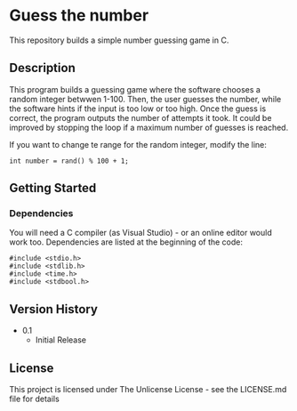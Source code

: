 # Guess the number

This repository builds a simple number guessing game in C.

## Description

This program builds a guessing game where the software chooses a random integer betwwen 1-100. Then, the user guesses the number, while the software hints if the input is too low or too high. Once the guess is correct, the program outputs the number of attempts it took. It could be improved by stopping the loop if a maximum number of guesses is reached.

If you want to change te range for the random integer, modify the line:

```
int number = rand() % 100 + 1;
```

## Getting Started

### Dependencies

You will need a C compiler (as Visual Studio) - or an online editor would work too.
Dependencies are listed at the beginning of the code:

```
#include <stdio.h>
#include <stdlib.h>
#include <time.h>
#include <stdbool.h>
```


## Version History

* 0.1
    * Initial Release

## License

This project is licensed under The Unlicense License - see the LICENSE.md file for details
